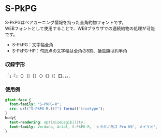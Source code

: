 S-PkPG
====

S-PkPGはペアカーニング情報を持った全角約物フォントです。  
WEBフォントとして使用することで、WEBブラウザでの連続約物の処理が可能です。

- S-PkPG：文字幅全角
- S-PkPG-HP：句読点の文字幅は全角の8割、括弧類は約半角


### 収録字形

「」『』（）｛｝［］〈〉《》〔〕【】、，。．


### 使用例

```css
@font-face {
  font-family: "S-PkPG-R";
  src: url("S-PkPG-R.ttf") format('truetype');
}
body{
  text-rendering: optimizeLegibility;
  font-family: Verdana, Arial, S-PkPG-R, 'ヒラギノ角ゴ Pro W3','メイリオ','ＭＳ ゴシック', sans-serif;
}
```
